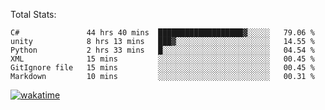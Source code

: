 Total Stats:
<!--START_SECTION:waka-->

```text
C#               44 hrs 40 mins  ███████████████████▓░░░░░   79.06 %
unity            8 hrs 13 mins   ███▓░░░░░░░░░░░░░░░░░░░░░   14.55 %
Python           2 hrs 33 mins   █░░░░░░░░░░░░░░░░░░░░░░░░   04.54 %
XML              15 mins         ░░░░░░░░░░░░░░░░░░░░░░░░░   00.45 %
GitIgnore file   15 mins         ░░░░░░░░░░░░░░░░░░░░░░░░░   00.45 %
Markdown         10 mins         ░░░░░░░░░░░░░░░░░░░░░░░░░   00.31 %
```

<!--END_SECTION:waka-->

[![wakatime](https://wakatime.com/badge/user/d6a1e036-2153-43d6-9604-0dce67457b7f.svg)](https://wakatime.com/@d6a1e036-2153-43d6-9604-0dce67457b7f)
